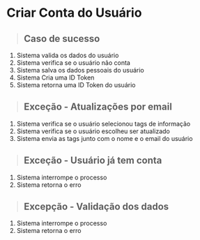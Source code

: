 # Criar Conta do Usuário

> ## Caso de sucesso
1. Sistema valida os dados do usuário
2. Sistema verifica se o usuário não conta
3. Sistema salva os dados pessoais do usuário
4. Sistema Cria uma ID Token
5. Sistema retorna uma ID Token do usuário


> ## Exceção - Atualizações por email
1. Sistema verifica se o usuário selecionou tags de informação
2. Sistema verifica se o usuário escolheu ser atualizado 
3. Sistema envia as tags junto com o nome e o email do usuário

> ## Exceção - Usuário já tem conta
1. Sistema interrompe o processo
2. Sistema retorna o erro

> ## Excepção - Validação dos  dados
1. Sistema interrompe o processo
2. Sistema retorna o erro
